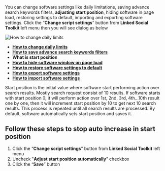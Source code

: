 You can change software settings like daily limitations, saving advance search keywords filters, **adjusting start position**, hiding software in page load, restoring settings to default, importing and exporting software settings. Click the “**Change script settings**” button from  **Linked Social Toolkit** left menu then you will see dialog as below

![How to change daily limits](https://github.com/ZiaUrR3hman/LinkedSocialToolkit/raw/master/images/Change-script-setting.png)

* [**How to change daily limits**](https://github.com/ZiaUrR3hman/LinkedSocialToolkit/wiki/How-to-change-daily-limits)
* [**How to save advance search keywords filters**](https://github.com/ZiaUrR3hman/LinkedSocialToolkit/wiki/How-to-save-advance-search-keywords-filters)
* **What is start position**
* [**How to hide software window on page load**](https://github.com/ZiaUrR3hman/LinkedSocialToolkit/wiki/How-to-hide-software-window-on-page-load)
* [**How to restore software settings to default**](https://github.com/ZiaUrR3hman/LinkedSocialToolkit/wiki/How-to-restore-software-settings-to-default)
* [**How to export software settings**](https://github.com/ZiaUrR3hman/LinkedSocialToolkit/wiki/How-to-export-software-settings)
* [**How to import software settings**](https://github.com/ZiaUrR3hman/LinkedSocialToolkit/wiki/How-to-import-software-settings)

Start position is the initial value where software start performing action over search results. Mostly search request consist of 10 results. If software starts with start position 0, it will perform action over 1st, 2nd, 3rd, 4th...10th result one by one, then it will increment start position by 10 to get next 10 search results. This process is repeated until all search results are processed. By default, software automatically sets start position and saves it.

## Follow these steps to stop auto increase in start position
1. Click the “**Change script settings**” button from  **Linked Social Toolkit** left menu
2. Uncheck "**Adjust start position automatically**" checkbox
3. Click the “**Save**” button

